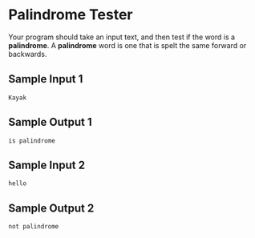 # Palindrome Tester

Your program should take an input text, and then test if the word is a **palindrome**. A **palindrome** word is one that is spelt the same forward or backwards.

## Sample Input 1
```
Kayak
```
## Sample Output 1
```
is palindrome
```
## Sample Input 2
```
hello
```
## Sample Output 2
```
not palindrome
```

